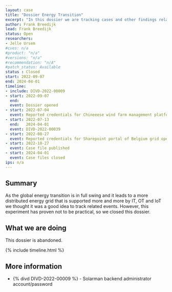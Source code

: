 ```yaml
---
layout: case
title: "Dossier Energy Transition"
excerpt: "In this dossier we are tracking cases and other findings related to the global energy transition"
author: Frank Breedijk
lead: Frank Breedijk
status: Open
researchers:
- Jelle Ursem
#cves: n/a
#product: "n/a"
#versions: "n/a"
#recommendation: "n/A"
#patch_status: Available
status : Closed
start: 2022-09-07
end: 2024-04-01
timeline:
- include: DIVD-2022-00009
- start: 2022-09-07
  end:
  event: Dossier opened
- start: 2022-07-04
  event: Reported credentials for Chineeese wind farm management platform leaked via GitHub reported to CN Cert. Passwords have been changed.
- start: 2022-07-13
  end:   2024-04-01
  event: DIVD-2022-00039
- start: 2022-08-27
  event: Reported credentials for Sharepoint portal of Belgium grid operator leaked via GitHub. Credentials where quickly invalidated and repo has removed.
- start: 2022-10-27
  event: Case file published
- start: 2024-04-01
  event: Case files closed
ips: n/a
---
```


## Summary

As the global energy transition is in full swing and it leads to a more distributed energy grid that is supported more and more by IT, OT and IoT we thought it was a good idea to track related events. However, this experiment has proven not to be practical, so we closed this dossier.

## What we are doing

This dossier is abandoned.

{% include timeline.html %}

## More information
* {% divd DIVD-2022-00009 %} - Solarman backend administrator account/password
